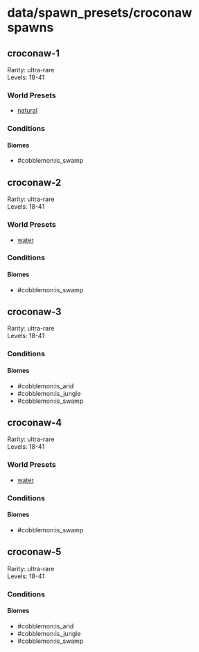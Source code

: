 # data/spawn_presets/croconaw spawns  
  
## croconaw-1  
Rarity: ultra-rare  
Levels: 18-41  
  
### World Presets  
* [natural](/data/world_presets/natural.md)  
  
### Conditions  
  
#### Biomes  
  * #cobblemon:is_swamp
  
  
## croconaw-2  
Rarity: ultra-rare  
Levels: 18-41  
  
### World Presets  
* [water](/data/world_presets/water.md)  
  
### Conditions  
  
#### Biomes  
  * #cobblemon:is_swamp
  
  
## croconaw-3  
Rarity: ultra-rare  
Levels: 18-41  
  
### Conditions  
  
#### Biomes  
  * #cobblemon:is_arid
  * #cobblemon:is_jungle
  * #cobblemon:is_swamp
  
  
## croconaw-4  
Rarity: ultra-rare  
Levels: 18-41  
  
### World Presets  
* [water](/data/world_presets/water.md)  
  
### Conditions  
  
#### Biomes  
  * #cobblemon:is_swamp
  
  
## croconaw-5  
Rarity: ultra-rare  
Levels: 18-41  
  
### Conditions  
  
#### Biomes  
  * #cobblemon:is_arid
  * #cobblemon:is_jungle
  * #cobblemon:is_swamp
  
